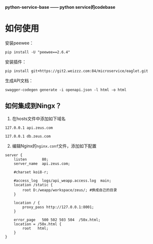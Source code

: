 **python-service-base —— python service的codebase**

# 如何使用

安装peewee：
```
pip install -U "peewee==2.6.4"
```

安装插件：
```
pip install git+https://git2.weizzz.com:84/microservice/eaglet.git
```

生成API文档：
```
swagger-codegen generate -i openapi.json -l html -o html
```

## 如何集成到Ningx？ ##
1. 在hosts文件中添加如下域名
```
127.0.0.1 api.zeus.com
```
```
127.0.0.1 db.zeus.com
```
2. 编辑Nginx的`nginx.conf`文件，添加如下配置

```
server {
    listen       80;
    server_name  api.zeus.com;

    #charset koi8-r;

    #access_log  logs/api_weapp.access.log  main;
    location /static {
        root D:/weapp/workspace/zeus/; #换成自己的目录
    }
    
    location / {
        proxy_pass http://127.0.0.1:8001;
    }
    
    error_page   500 502 503 504  /50x.html;
    location = /50x.html {
        root   html;
    }
}
```